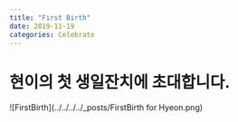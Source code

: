 ```yaml
---
title: "First Birth"
date: 2019-11-19
categories: Celebrate
---
```


# **현이의 첫 생일잔치에 초대합니다.**

![FirstBirth](../../../../_posts/FirstBirth for Hyeon.png)
